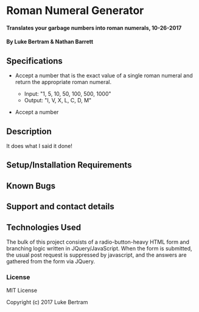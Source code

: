# Roman Numeral Generator

#### Translates your garbage numbers into roman numerals, 10-26-2017

#### By **Luke Bertram** & **Nathan Barrett**

## Specifications
* Accept a number that is the exact value of a single roman numeral and return the appropriate roman numeral.
  * Input: "1, 5, 10, 50, 100, 500, 1000"
  * Output: "I, V, X, L, C, D, M"

* Accept a number 


## Description

It does what I said it done!

## Setup/Installation Requirements

<!-- For greatest ease of use, simply visit [this website](http://lukebertram.github.io/track-suggester) in your web browser of choice. However, if you're feeling frisky, you can also use the following steps to clone the project from [GitHub](http://github.com) and run it locally on your own computer:

* Visit the github page for [this project](http://github.com/lukebertram/track-suggester)
* Click the "Clone or Download" button and copy the address found there. Alternatively, just copy this address to your clipboard: https://github.com/lukebertram/track-suggester.git
* Access your system's command line interface (_ie Terminal, for MacOS Users_) and navigate to your home directory by entering the following magical spell into your command line (note: do not enter the '$' character):
>$cd ~

* Next, cast the following, more advanced spell:  
>$git clone https://github.com/lukebertram/track-suggester.git

* Finally, open the project in your system's default web browser with the following final incantation:
>$open track-suggester/index.html -->

## Known Bugs



## Support and contact details



## Technologies Used

The bulk of this project consists of a radio-button-heavy HTML form and branching logic written in JQuery/JavaScript. When the form is submitted, the usual post request is suppressed by javascript, and the answers are gathered from the form via JQuery.

### License

MIT License

Copyright (c) 2017 Luke Bertram
